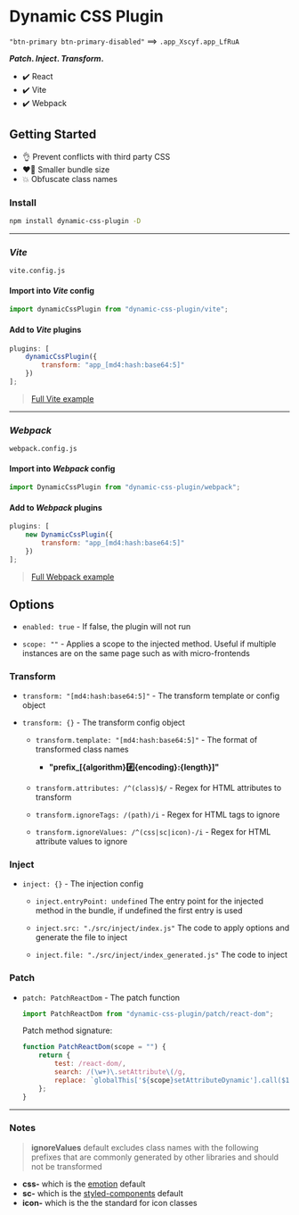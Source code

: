 # Dynamic CSS Plugin

`"btn-primary btn-primary-disabled"` ==> `.app_Xscyf.app_LfRuA`

**_Patch_. _Inject_. _Transform_.**

-   ✔️ React
-   ✔️ Vite
-   ✔️ Webpack

## Getting Started

-   👌 Prevent conflicts with third party CSS
-   ❤️‍🔥 Smaller bundle size
-   💥 Obfuscate class names

### Install

```bash
npm install dynamic-css-plugin -D
```

---

### _Vite_

`vite.config.js`

#### Import into _Vite_ config

```js
import dynamicCssPlugin from "dynamic-css-plugin/vite";
```

#### Add to _Vite_ plugins

```js
plugins: [
	dynamicCssPlugin({
		transform: "app_[md4:hash:base64:5]"
	})
];
```

> [Full Vite example](./examples/vite/vite.config.js)

---

### _Webpack_

`webpack.config.js`

#### Import into _Webpack_ config

```js
import DynamicCssPlugin from "dynamic-css-plugin/webpack";
```

#### Add to _Webpack_ plugins

```js
plugins: [
	new DynamicCssPlugin({
		transform: "app_[md4:hash:base64:5]"
	})
];
```

> [Full Webpack example](./examples/webpack/webpack.config.js)

## Options

-   `enabled: true` - If false, the plugin will not run

-   `scope: ""` - Applies a scope to the injected method. Useful if multiple instances are on the same page such as with micro-frontends

### Transform

-   `transform: "[md4:hash:base64:5]"` - The transform template or config object
-   `transform: {}` - The transform config object

    -   `transform.template: "[md4:hash:base64:5]"` - The format of transformed class names

        -   **"prefix\_[{algorithm}:hash:{encoding}:{length}]"**

    -   `transform.attributes: /^(class)$/` - Regex for HTML attributes to transform

    -   `transform.ignoreTags: /(path)/i` - Regex for HTML tags to ignore

    -   `transform.ignoreValues: /^(css|sc|icon)-/i` - Regex for HTML attribute values to ignore

### Inject

-   `inject: {}` - The injection config

    -   `inject.entryPoint: undefined` The entry point for the injected method in the bundle, if undefined the first entry is used

    -   `inject.src: "./src/inject/index.js"` The code to apply options and generate the file to inject

    -   `inject.file: "./src/inject/index_generated.js"` The code to inject

### Patch

-   `patch: PatchReactDom` - The patch function

    ```jsx
    import PatchReactDom from "dynamic-css-plugin/patch/react-dom";
    ```

    Patch method signature:

    ```jsx
    function PatchReactDom(scope = "") {
    	return {
    		test: /react-dom/,
    		search: /(\w+)\.setAttribute\(/g,
    		replace: `globalThis['${scope}setAttributeDynamic'].call($1,`
    	};
    }
    ```

---

### Notes

> **ignoreValues** default excludes class names with the following prefixes that are commonly generated by other libraries and should not be transformed

-   **css-** which is the [emotion](https://emotion.sh/) default
-   **sc-** which is the [styled-components](https://styled-components.com) default
-   **icon-** which is the the standard for icon classes
